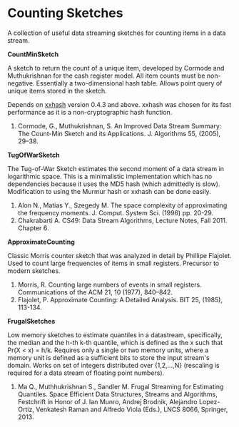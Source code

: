 # Counting Sketches
A collection of useful data streaming sketches for counting items in a data
stream.

**CountMinSketch**

A sketch to return the count of a unique item, developed by Cormode and Muthukrishnan
for the cash register model. All item counts must be non-negative. Essentially a
two-dimensional hash table. Allows point query of unique items stored in the sketch.

Depends on [xxhash](https://pypi.python.org/pypi/xxhash/) version 0.4.3 and above. xxhash was chosen for its fast
performance as it is a non-cryptographic hash function. 

1. Cormode, G., Muthukrishnan, S. An Improved Data Stream Summary: The Count-Min Sketch and its Applications. J. Algorithms 55,
(2005), 29–38.

**TugOfWarSketch**

The Tug-of-War Sketch estimates the second moment of a data stream in logarithmic space. This 
is a minimalistic implementation which has no dependencies because it uses the MD5 hash 
(which admittedly is slow). Modification to using the Murmur hash or xxhash can be done easily.

1. Alon N., Matias Y., Szegedy M. The space complexity of approximating the frequency moments. J. Comput. System Sci. (1996) pp. 20-29.
2. Chakrabarti A. CS49: Data Stream Algorithms, Lecture Notes, Fall 2011. Chapter 6.

**ApproximateCounting**

Classic Morris counter sketch that was analyzed in detail by Phillipe Flajolet. Used to count large frequencies of items in small 
registers. Precursor to modern sketches.

1. Morris, R. Counting large numbers of events in small registers. Communications of the ACM 21, 10 (1977), 840–842.
2. Flajolet, P. Approximate Counting: A Detailed Analysis. BIT 25, (1985), 113-134.

**FrugalSketches**

Low memory sketches to estimate quantiles in a datastream, specifically, the median and the h-th k-th quantile, which is
defined as the x such that Pr(X < x) = h/k. Requires only a single or two memory units, where a memory unit is defined as a sufficient
bits to store the input stream's domain. Works on set of integers distributed over {1,2,...,N} (rescaling is required for a data
stream of floating point numbers).

1. Ma Q., Muthhukrishnan S., Sandler M. Frugal Streaming for Estimating Quantiles. Space Efficient Data Structures, Streams and 
Algorithms, Festchrift in Honor of J. Ian Munro, Andrej Brodnik, Alejandro Lopez-Ortiz, Venkatesh Raman and Alfredo Viola (Eds.), LNCS
8066, Springer, 2013.
